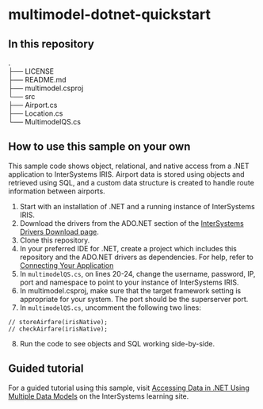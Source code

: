 # multimodel-dotnet-quickstart

## In this repository
.  
├── LICENSE  
├── README.md  
├── multimodel.csproj  
└── src  
     ├── Airport.cs  
     ├── Location.cs  
     └── MultimodelQS.cs  

## How to use this sample on your own
This sample code shows object, relational, and native access from a .NET application to InterSystems IRIS. Airport data is stored using objects and retrieved using SQL, and a custom data structure is created to handle route information between airports.

1. Start with an installation of .NET and a running instance of InterSystems IRIS.
2. Download the drivers from the ADO.NET section of the [InterSystems Drivers Download page](https://intersystems-community.github.io/iris-driver-distribution/).
3. Clone this repository.
4. In your preferred IDE for .NET, create a project which includes this repository and the ADO.NET drivers as dependencies. For help, refer to [Connecting Your Application](https://docs.intersystems.com/components/csp/docbook/DocBook.UI.Page.cls?KEY=ADRIVE#ADRIVE_dotnet)
5. In `multimodelQS.cs`, on lines 20-24, change the username, password, IP, port and namespace to point to your instance of InterSystems IRIS.
6. In multimodel.csproj, make sure that the target framework setting is appropriate for your system. The port should be the superserver port.
7.  In `multimodelQS.cs`, uncomment the following two lines:
```
// storeAirfare(irisNative);
// checkAirfare(irisNative);
```
8. Run the code to see objects and SQL working side-by-side.

## Guided tutorial
For a guided tutorial using this sample, visit [Accessing Data in .NET Using Multiple Data Models](https://learning.intersystems.com/course/view.php?name=DotNETMultiModel) on the InterSystems learning site. 
